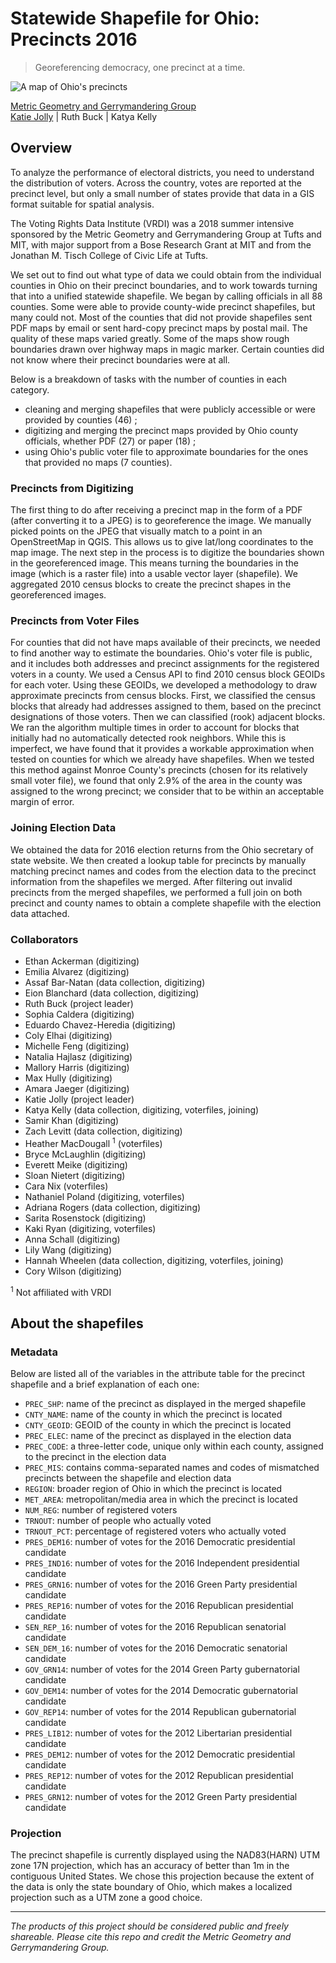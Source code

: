 # Statewide Shapefile for Ohio: Precincts 2016

> Georeferencing democracy, one precinct at a time.

![A map of Ohio's precincts](https://user-images.githubusercontent.com/8108892/44927973-59b0ff80-ad24-11e8-847b-2dd019356172.png "Ohio Precincts")

[Metric Geometry and Gerrymandering Group](mailto:gerrymandr@gmail.com)  
[Katie Jolly](mailto:katiejolly6@gmail.com) | Ruth Buck | Katya Kelly

## Overview

To analyze the performance of electoral districts, you need to understand the distribution of voters. Across the country, votes are reported at the precinct level, but only a small number of states provide that data in a GIS format suitable for spatial analysis.

The Voting Rights Data Institute (VRDI) was a 2018 summer intensive sponsored by the Metric Geometry and Gerrymandering Group at Tufts and MIT, with major support from a Bose Research Grant at MIT and from the Jonathan M. Tisch College of Civic Life at Tufts.

We set out to find out what type of data we could obtain from the individual counties in Ohio on their precinct boundaries, and to work towards turning that into a unified statewide shapefile. We began by calling officials in all 88 counties. Some were able to provide county-wide precinct shapefiles, but many could not. Most of the counties that did not provide shapefiles sent PDF maps by email or sent hard-copy precinct maps by postal mail. The quality of these maps varied greatly. Some of the maps show rough boundaries drawn over highway maps in magic marker. Certain counties did not know where their precinct boundaries were at all.

Below is a breakdown of tasks with the number of counties in each category.

- cleaning and merging shapefiles that were publicly accessible or were provided by counties (46) ;
- digitizing and merging the precinct maps provided by Ohio county officials, whether PDF (27) or paper (18) ;
- using Ohio's public voter file to approximate boundaries for the ones that provided no maps (7 counties).

### Precincts from Digitizing

The first thing to do after receiving a precinct map in the form of a PDF (after converting it to a JPEG) is to georeference the image. We manually picked points on the JPEG that visually match to a point in an OpenStreetMap in QGIS. This allows us to give lat/long coordinates to the map image. The next step in the process is to digitize the boundaries shown in the georeferenced image. This means turning the boundaries in the image (which is a raster file) into a usable vector layer (shapefile). We aggregated 2010 census blocks to create the precinct shapes in the georeferenced images.

### Precincts from Voter Files

For counties that did not have maps available of their precincts, we needed to find another way to estimate the boundaries. Ohio's voter file is public, and it includes both addresses and precinct assignments for the registered voters in a county. We used a Census API to find 2010 census block GEOIDs for each voter. Using these GEOIDs, we developed a methodology to draw approximate precincts from census blocks. First, we classified the census blocks that already had addresses assigned to them, based on the precinct designations of those voters. Then we can classified (rook) adjacent blocks. We ran the algorithm multiple times in order to account for blocks that initially had no automatically detected rook neighbors. While this is imperfect, we have found that it provides a workable approximation when tested on counties for which we already have shapefiles. When we tested this method against Monroe County's precincts (chosen for its relatively small voter file), we found that only 2.9% of the area in the county was assigned to the wrong precinct; we consider that to be within an acceptable margin of error.

### Joining Election Data

We obtained the data for 2016 election returns from the Ohio secretary of state website. We then created a lookup table for precincts by manually matching precinct names and codes from the election data to the precinct information from the shapefiles we merged. After filtering out invalid precincts from the merged shapefiles, we performed a full join on both precinct and county names to obtain a complete shapefile with the election data attached.

### Collaborators

- Ethan Ackerman (digitizing)
- Emilia Alvarez (digitizing)
- Assaf Bar-Natan (data collection, digitizing)
- Eion Blanchard (data collection, digitizing)
- Ruth Buck (project leader)
- Sophia Caldera (digitizing)
- Eduardo Chavez-Heredia (digitizing)
- Coly Elhai (digitizing)
- Michelle Feng (digitizing)
- Natalia Hajlasz (digitizing)
- Mallory Harris (digitizing)
- Max Hully (digitizing)
- Amara Jaeger (digitizing)
- Katie Jolly (project leader)
- Katya Kelly (data collection, digitizing, voterfiles, joining)
- Samir Khan (digitizing)
- Zach Levitt (data collection, digitizing)
- Heather MacDougall <sup>1</sup> (voterfiles)
- Bryce McLaughlin (digitizing)
- Everett Meike (digitizing)
- Sloan Nietert (digitizing)
- Cara Nix (voterfiles)
- Nathaniel Poland (digitizing, voterfiles)
- Adriana Rogers (data collection, digitizing)
- Sarita Rosenstock (digitizing)
- Kaki Ryan (digitizing, voterfiles)
- Anna Schall (digitizing)
- Lily Wang (digitizing)
- Hannah Wheelen (data collection, digitizing, voterfiles, joining)
- Cory Wilson (digitizing)

<sup>1</sup> Not affiliated with VRDI

## About the shapefiles

### Metadata

Below are listed all of the variables in the attribute table for the precinct shapefile and a brief explanation of each one:

- `PREC_SHP`: name of the precinct as displayed in the merged shapefile
- `CNTY_NAME`: name of the county in which the precinct is located
- `CNTY_GEOID`: GEOID of the county in which the precinct is located
- `PREC_ELEC`: name of the precinct as displayed in the election data
- `PREC_CODE`: a three-letter code, unique only within each county, assigned to the precinct in the election data
- `PREC_MIS`: contains comma-separated names and codes of mismatched precincts between the shapefile and election data
- `REGION`: broader region of Ohio in which the precinct is located
- `MET_AREA`: metropolitan/media area in which the precinct is located
- `NUM_REG`: number of registered voters
- `TRNOUT`: number of people who actually voted
- `TRNOUT_PCT`: percentage of registered voters who actually voted
- `PRES_DEM16`: number of votes for the 2016 Democratic presidential candidate
- `PRES_IND16`: number of votes for the 2016 Independent presidential candidate
- `PRES_GRN16`: number of votes for the 2016 Green Party presidential candidate
- `PRES_REP16`: number of votes for the 2016 Republican presidential candidate
- `SEN_REP_16`: number of votes for the 2016 Republican senatorial candidate
- `SEN_DEM_16`: number of votes for the 2016 Democratic senatorial candidate
- `GOV_GRN14`: number of votes for the 2014 Green Party gubernatorial candidate
- `GOV_DEM14`: number of votes for the 2014 Democratic gubernatorial candidate
- `GOV_REP14`: number of votes for the 2014 Republican gubernatorial candidate
- `PRES_LIB12`: number of votes for the 2012 Libertarian presidential candidate
- `PRES_DEM12`: number of votes for the 2012 Democratic presidential candidate
- `PRES_REP12`: number of votes for the 2012 Republican presidential candidate
- `PRES_GRN12`: number of votes for the 2012 Green Party presidential candidate

### Projection

The precinct shapefile is currently displayed using the NAD83(HARN) UTM zone 17N projection, which has an accuracy of better than 1m in the contiguous United States. We chose this projection because the extent of the data is only the state boundary of Ohio, which makes a localized projection such as a UTM zone a good choice.

---

_The products of this project should be considered public and freely shareable.  Please cite this repo and credit the Metric Geometry and Gerrymandering Group._
